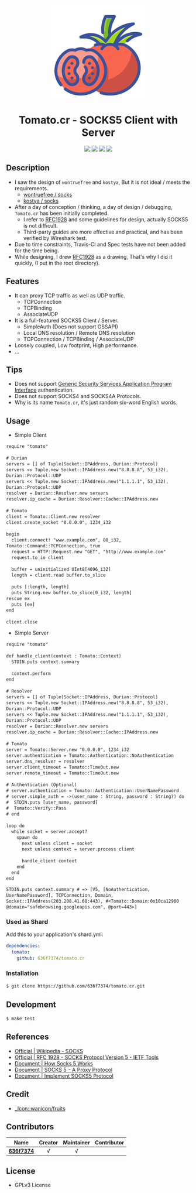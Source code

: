 <div align = "center"><img src="images/icon.png" width="256" height="256" /></div>

<div align = "center">
  <h1>Tomato.cr - SOCKS5 Client with Server</h1>
</div>

<p align="center">
  <a href="https://crystal-lang.org">
    <img src="https://img.shields.io/badge/built%20with-crystal-000000.svg" /></a>
  <a href="https://travis-ci.org/636f7374/tomato.cr">
    <img src="https://api.travis-ci.org/636f7374/tomato.cr.svg" /></a>
  <a href="https://github.com/636f7374/tomato.cr/releases">
    <img src="https://img.shields.io/github/release/636f7374/tomato.cr.svg" /></a>
  <a href="https://github.com/636f7374/tomato.cr/blob/master/license">
    <img src="https://img.shields.io/github/license/636f7374/tomato.cr.svg"></a>
</p>

## Description

* I saw the design of `wontruefree` and `kostya`, But it is not ideal / meets the requirements.
  * [wontruefree / socks](https://github.com/wontruefree/socks)
  * [kostya / socks](https://github.com/kostya/socks)
* After a day of conception / thinking, a day of design / debugging, `Tomato.cr` has been initially completed.
  * I refer to [RFC1928](https://tools.ietf.org/html/rfc1928) and some guidelines for design, actually SOCKS5 is not difficult.
  * Third-party guides are more effective and practical, and has been verified by Wireshark test.
* Due to time constraints, Travis-CI and Spec tests have not been added for the time being.
* While designing, I drew [RFC1928](https://tools.ietf.org/html/rfc1928) as a drawing, That's why I did it quickly, (I put in the root directory).

## Features

* It can proxy TCP traffic as well as UDP traffic.
  * TCPConnection
  * TCPBinding
  * AssociateUDP
* It is a full-featured SOCKS5 Client / Server.
  * SimpleAuth (Does not support GSSAPI)
  * Local DNS resolution / Remote DNS resolution
  * TCPConnection / TCPBinding / AssociateUDP
* Loosely coupled, Low footprint, High performance.
* ...

## Tips

* Does not support [Generic Security Services Application Program Interface](https://en.wikipedia.org/wiki/Generic_Security_Services_Application_Program_Interface) authentication.
* Does not support SOCKS4 and SOCKS4A Protocols.
* Why is its name `Tomato.cr`, it's just random six-word English words.

## Usage

* Simple Client

```crystal
require "tomato"

# Durian
servers = [] of Tuple(Socket::IPAddress, Durian::Protocol)
servers << Tuple.new Socket::IPAddress.new("8.8.8.8", 53_i32), Durian::Protocol::UDP
servers << Tuple.new Socket::IPAddress.new("1.1.1.1", 53_i32), Durian::Protocol::UDP
resolver = Durian::Resolver.new servers
resolver.ip_cache = Durian::Resolver::Cache::IPAddress.new

# Tomato
client = Tomato::Client.new resolver
client.create_socket "0.0.0.0", 1234_i32

begin
  client.connect! "www.example.com", 80_i32, Tomato::Command::TCPConnection, true
  request = HTTP::Request.new "GET", "http://www.example.com"
  request.to_io client

  buffer = uninitialized UInt8[4096_i32]
  length = client.read buffer.to_slice

  puts [:length, length]
  puts String.new buffer.to_slice[0_i32, length]
rescue ex
  puts [ex]
end

client.close
```

* Simple Server

```crystal
require "tomato"

def handle_client(context : Tomato::Context)
  STDIN.puts context.summary

  context.perform
end

# Resolver
servers = [] of Tuple(Socket::IPAddress, Durian::Protocol)
servers << Tuple.new Socket::IPAddress.new("8.8.8.8", 53_i32), Durian::Protocol::UDP
servers << Tuple.new Socket::IPAddress.new("1.1.1.1", 53_i32), Durian::Protocol::UDP
resolver = Durian::Resolver.new servers
resolver.ip_cache = Durian::Resolver::Cache::IPAddress.new

# Tomato
server = Tomato::Server.new "0.0.0.0", 1234_i32
server.authentication = Tomato::Authentication::NoAuthentication
server.dns_resolver = resolver
server.client_timeout = Tomato::TimeOut.new
server.remote_timeout = Tomato::TimeOut.new

# Authentication (Optional)
# server.authentication = Tomato::Authentication::UserNamePassword
# server.simple_auth = ->(user_name : String, password : String?) do
#  STDIN.puts [user_name, password]
#  Tomato::Verify::Pass
# end

loop do
  while socket = server.accept?
    spawn do
      next unless client = socket
      next unless context = server.process client

      handle_client context
    end
  end
end
```

```crystal
STDIN.puts context.summary # => [V5, [NoAuthentication, UserNamePassword], TCPConnection, Domain, Socket::IPAddress(203.208.41.68:443), #<Tomato::Domain:0x10ca12900 @domain="safebrowsing.googleapis.com", @port=443>]
```

### Used as Shard

Add this to your application's shard.yml:
```yaml
dependencies:
  tomato:
    github: 636f7374/tomato.cr
```

### Installation

```bash
$ git clone https://github.com/636f7374/tomato.cr.git
```

## Development

```bash
$ make test
```

## References

* [Official | Wikipedia - SOCKS](https://en.wikipedia.org/wiki/SOCKS)
* [Official | RFC 1928 - SOCKS Protocol Version 5 - IETF Tools](https://tools.ietf.org/html/rfc1928)
* [Document | How Socks 5 Works](https://samsclass.info/122/proj/how-socks5-works.html)
* [Document | SOCKS 5  - A Proxy Protocol](https://dev.to/nimit95/socks-5-a-proxy-protocol-5hcd)
* [Document | Implement SOCKS5 Protocol](https://developpaper.com/using-nodejs-to-implement-socks5-protocol/)


## Credit

* [\_Icon::wanicon/fruits](https://www.flaticon.com/packs/fruits-and-vegetables-48)

## Contributors

|Name|Creator|Maintainer|Contributor|
|:---:|:---:|:---:|:---:|
|**[636f7374](https://github.com/636f7374)**|√|√||

## License

* GPLv3 License
